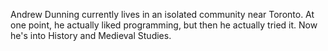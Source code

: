 

Andrew Dunning currently lives in an isolated community near Toronto. At one point, he actually liked programming, but then he actually tried it. Now he's into History and Medieval Studies.